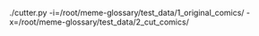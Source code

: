 ./cutter.py -i=/root/meme-glossary/test_data/1_original_comics/  -x=/root/meme-glossary/test_data/2_cut_comics/